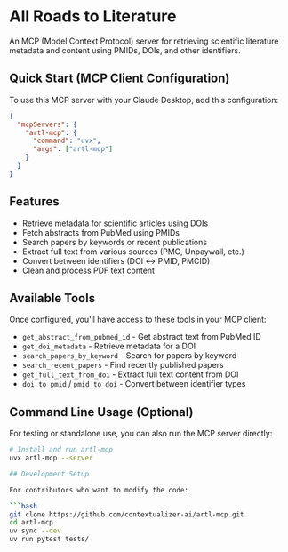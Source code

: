 # All Roads to Literature

An MCP (Model Context Protocol) server for retrieving scientific literature metadata and content using PMIDs, DOIs, and other identifiers.

## Quick Start (MCP Client Configuration)

To use this MCP server with your Claude Desktop, add this configuration:

```json
{
  "mcpServers": {
    "artl-mcp": {
      "command": "uvx",
      "args": ["artl-mcp"]
    }
  }
}
```

## Features

- Retrieve metadata for scientific articles using DOIs
- Fetch abstracts from PubMed using PMIDs  
- Search papers by keywords or recent publications
- Extract full text from various sources (PMC, Unpaywall, etc.)
- Convert between identifiers (DOI ↔ PMID, PMCID)
- Clean and process PDF text content

## Available Tools

Once configured, you'll have access to these tools in your MCP client:

- `get_abstract_from_pubmed_id` - Get abstract text from PubMed ID
- `get_doi_metadata` - Retrieve metadata for a DOI
- `search_papers_by_keyword` - Search for papers by keyword
- `search_recent_papers` - Find recently published papers
- `get_full_text_from_doi` - Extract full text content from DOI
- `doi_to_pmid` / `pmid_to_doi` - Convert between identifier types

## Command Line Usage (Optional)

For testing or standalone use, you can also run the MCP server directly:

```bash
# Install and run artl-mcp
uvx artl-mcp --server

## Development Setup

For contributors who want to modify the code:

```bash
git clone https://github.com/contextualizer-ai/artl-mcp.git
cd artl-mcp
uv sync --dev
uv run pytest tests/
```
